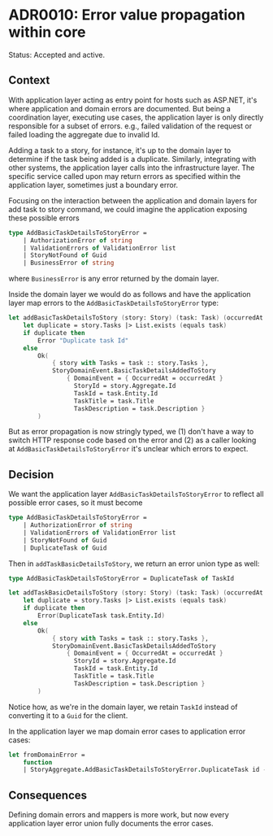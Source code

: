 # ADR0010: Error value propagation within core

Status: Accepted and active.

## Context

With application layer acting as entry point for hosts such as ASP.NET, it's
where application and domain errors are documented. But being a coordination
layer, executing use cases, the application layer is only directly responsible
for a subset of errors. e.g., failed validation of the request or failed loading
the aggregate due to invalid Id.

Adding a task to a story, for instance, it's up to the domain layer to determine
if the task being added is a duplicate. Similarly, integrating with other
systems, the application layer calls into the infrastructure layer. The specific
service called upon may return errors as specified within the application layer,
sometimes just a boundary error.

Focusing on the interaction between the application and domain layers for add
task to story command, we could imagine the application exposing these possible
errors

```fsharp
type AddBasicTaskDetailsToStoryError =
    | AuthorizationError of string
    | ValidationErrors of ValidationError list
    | StoryNotFound of Guid
    | BusinessError of string
```

where `BusinessError` is any error returned by the domain layer.

Inside the domain layer we would do as follows and have the application layer
map errors to the `AddBasicTaskDetailsToStoryError` type:

```fsharp
let addBasicTaskDetailsToStory (story: Story) (task: Task) (occurredAt: DateTime) : Result<Story * StoryDomainEvent, AddBasicTaskDetailsToStoryError> =
    let duplicate = story.Tasks |> List.exists (equals task)
    if duplicate then
        Error "Duplicate task Id"
    else
        Ok(
            { story with Tasks = task :: story.Tasks },
            StoryDomainEvent.BasicTaskDetailsAddedToStory
                { DomainEvent = { OccurredAt = occurredAt }
                  StoryId = story.Aggregate.Id
                  TaskId = task.Entity.Id
                  TaskTitle = task.Title
                  TaskDescription = task.Description }
        )
```

But as error propagation is now stringly typed, we (1) don't have a way to
switch HTTP response code based on the error and (2) as a caller looking at
`AddBasicTaskDetailsToStoryError` it's unclear which errors to expect.

## Decision

We want the application layer `AddBasicTaskDetailsToStoryError` to reflect all
possible error cases, so it must become

```fsharp
type AddBasicTaskDetailsToStoryError =
    | AuthorizationError of string
    | ValidationErrors of ValidationError list
    | StoryNotFound of Guid
    | DuplicateTask of Guid
```

Then in `addTaskBasicDetailsToStory`, we return an error union type as well:

```fsharp
type AddBasicTaskDetailsToStoryError = DuplicateTask of TaskId

let addTaskBasicDetailsToStory (story: Story) (task: Task) (occurredAt: DateTime) : Result<Story * StoryDomainEvent, AddBasicTaskDetailsToStoryError> =
    let duplicate = story.Tasks |> List.exists (equals task)
    if duplicate then
        Error(DuplicateTask task.Entity.Id)
    else
        Ok(
            { story with Tasks = task :: story.Tasks },
            StoryDomainEvent.BasicTaskDetailsAddedToStory
                { DomainEvent = { OccurredAt = occurredAt }
                  StoryId = story.Aggregate.Id
                  TaskId = task.Entity.Id
                  TaskTitle = task.Title
                  TaskDescription = task.Description }
        )
```

Notice how, as we're in the domain layer, we retain `TaskId` instead of
converting it to a `Guid` for the client.

In the application layer we map domain error cases to application error cases:

```fsharp
let fromDomainError =
    function
    | StoryAggregate.AddBasicTaskDetailsToStoryError.DuplicateTask id -> DuplicateTask(TaskId.value id)
```

## Consequences

Defining domain errors and mappers is more work, but now every application layer
error union fully documents the error cases.

